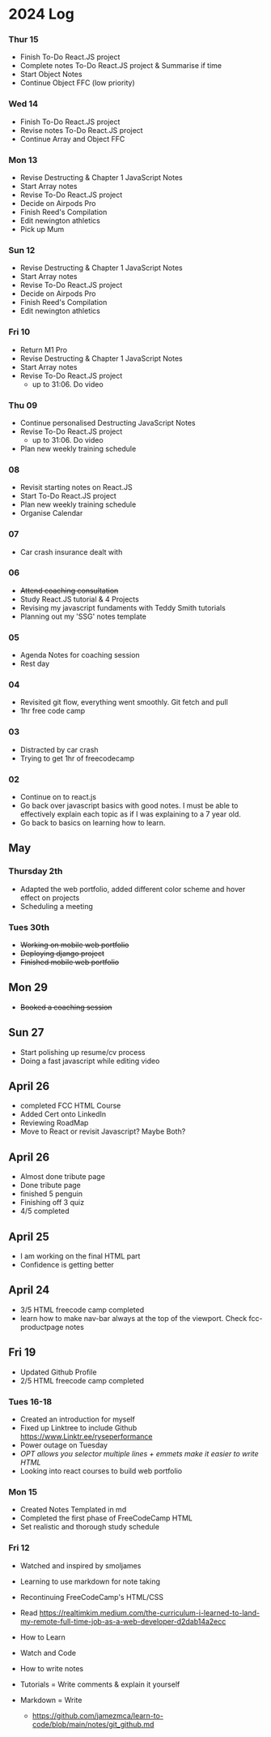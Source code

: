 # 2024 Log

### Thur 15
- Finish To-Do React.JS project
- Complete notes To-Do React.JS project & Summarise if time
- Start Object Notes
- Continue Object FFC (low priority)

### Wed 14
- Finish To-Do React.JS project
- Revise notes To-Do React.JS project
- Continue Array and Object FFC

### Mon 13
- Revise Destructing & Chapter 1 JavaScript Notes
- Start Array notes
- Revise To-Do React.JS project
- Decide on Airpods Pro
- Finish Reed's Compilation
- Edit newington athletics
- Pick up Mum

### Sun 12
- Revise Destructing & Chapter 1 JavaScript Notes
- Start Array notes
- Revise To-Do React.JS project
- Decide on Airpods Pro
- Finish Reed's Compilation
- Edit newington athletics

### Fri 10
- Return M1 Pro
- Revise Destructing & Chapter 1 JavaScript Notes
- Start Array notes
- Revise To-Do React.JS project
    - up to 31:06. Do video

### Thu 09
- Continue personalised Destructing JavaScript Notes
- Revise To-Do React.JS project
    - up to 31:06. Do video
- Plan new weekly training schedule

### 08
- Revisit starting notes on React.JS
- Start To-Do React.JS project
- Plan new weekly training schedule
- Organise Calendar

### 07
- Car crash insurance dealt with


### 06
- ~~Attend coaching consultation~~
- Study React.JS tutorial & 4 Projects
- Revising my javascript fundaments with Teddy Smith tutorials
- Planning out my 'SSG' notes template


### 05
- Agenda Notes for coaching session
- Rest day 

### 04
- Revisited git flow, everything went smoothly. Git fetch and pull
- 1hr free code camp 

### 03
- Distracted by car crash
- Trying to get 1hr of freecodecamp

### 02
- Continue on to react.js
- Go back over javascript basics with good notes. I must be able to effectively explain each topic as if I was explaining to a 7 year old.
- Go back to basics on learning how to learn. 

## May

### Thursday 2th
- Adapted the web portfolio, added different color scheme and hover effect on projects
- Scheduling a meeting

### Tues 30th
- ~~Working on mobile web portfolio~~
- ~~Deploying django project~~
- ~~Finished mobile web portfolio~~

## Mon 29
- ~~Booked a coaching session~~


## Sun 27
- Start polishing up resume/cv process
- Doing a fast javascript while editing video

## April 26
- completed FCC HTML Course
- Added Cert onto LinkedIn
- Reviewing RoadMap
- Move to React or revisit Javascript? Maybe Both?


## April 26
- Almost done tribute page
- Done tribute page
- finished 5 penguin
- Finishing off 3 quiz
- 4/5 completed

## April 25
- I am working on the final HTML part
- Confidence is getting better

## April 24
- 3/5 HTML freecode camp completed
- learn how to make nav-bar always at the top of the viewport. Check fcc-productpage notes

## Fri 19
- Updated Github Profile
- 2/5 HTML freecode camp completed

### Tues 16-18
- Created an introduction for myself
- Fixed up Linktree to include Github https://www.Linktr.ee/ryseperformance
- Power outage on Tuesday
- *OPT allows you selector multiple lines + emmets make it easier to write HTML*
- Looking into react courses to build web portfolio


### Mon 15
- Created Notes Templated in md
- Completed the first phase of FreeCodeCamp HTML
- Set realistic and thorough study schedule



### Fri 12
- Watched and inspired by smoljames
- Learning to use markdown for note taking
- Recontinuing FreeCodeCamp's HTML/CSS

- Read https://realtimkim.medium.com/the-curriculum-i-learned-to-land-my-remote-full-time-job-as-a-web-developer-d2dab14a2ecc
- How to Learn
- Watch and Code


- How to write notes
-   Tutorials = Write comments & explain it yourself
-  Markdown = Write
    - https://github.com/jamezmca/learn-to-code/blob/main/notes/git_github.md

    

